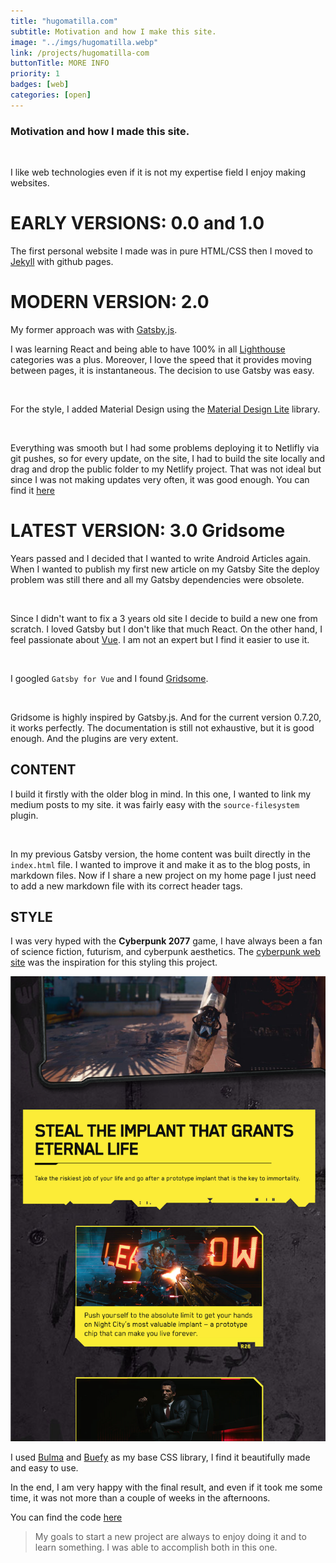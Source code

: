 ```yaml
---
title: "hugomatilla.com"
subtitle: Motivation and how I make this site.
image: "../imgs/hugomatilla.webp"
link: /projects/hugomatilla-com
buttonTitle: MORE INFO
priority: 1
badges: [web]
categories: [open]
--- 
```

### Motivation and how I made this site.

<p/> &nbsp;

I like web technologies even if it is not my expertise field I enjoy making websites. 
# EARLY VERSIONS: 0.0 and 1.0
The first personal website I made was in pure HTML/CSS then I moved to [Jekyll](https://jekyllrb.com/) with github pages.

# MODERN VERSION: 2.0
My former approach was with [Gatsby.js](https://www.gatsbyjs.com/).

I was learning React and being able to have 100% in all [Lighthouse](https://developers.google.com/web/tools/lighthouse/) categories was a plus. 
Moreover, I love the speed that it provides moving between pages, it is instantaneous.  The decision to use Gatsby was easy.

<p/> &nbsp;

For the style, I added Material Design using the [Material Design Lite](https://getmdl.io/) library. 

<p/> &nbsp;

Everything was smooth but I had some problems deploying it to Netlifly via git pushes, so for every update, on the site, I had to build the site locally and drag and drop the public folder to my Netlify project.
That was not ideal but since I was not making updates very often, it was good enough. You can find it [here](https://hugomatilla2.netlify.app/)

# LATEST VERSION: 3.0 Gridsome
Years passed and I decided that I wanted to write Android Articles again. When I wanted to publish my first new article on my Gatsby Site the deploy problem was still there and all my Gatsby dependencies were obsolete. 

<p/> &nbsp;

Since I didn't want to fix a 3 years old site I decide to build a new one from scratch. I loved Gatsby but I don't like that much React. On the other hand, I feel passionate about [Vue](https://vuejs.org/). I am not an expert but I find it easier to use it. 

<p/> &nbsp;

I googled `Gatsby for Vue` and I found [Gridsome](https://gridsome.org/).

<p/> &nbsp;

Gridsome is highly inspired by Gatsby.js. And for the current version 0.7.20, it works perfectly. 
The documentation is still not exhaustive, but it is good enough. And the plugins are very extent. 

## CONTENT
I build it firstly with the older blog in mind. In this one, I wanted to link my medium posts to my site. it was fairly easy with the `source-filesystem` plugin.

<p/> &nbsp;

In my previous Gatsby version, the home content was built directly in the `index.html` file. I wanted to improve it and make it as to the blog posts, in markdown files. Now if I share a new project on my home page I just need to add a new markdown file with its correct header tags.


## STYLE
I was very hyped with the **Cyberpunk 2077** game, I have always been a fan of science fiction, futurism, and cyberpunk aesthetics. The [cyberpunk web site](cyberpunk.net)  was the inspiration for this styling this project.

![cyberpunk](../imgs/cyberpunk.png)

I used [Bulma](https://bulma.io/) and [Buefy](https://buefy.org/) as my base CSS library, I find it beautifully made and easy to use. 

In the end, I am very happy with the final result, and even if it took me some time, it was not more than a couple of weeks in the afternoons. 

You can find the code [here](https://github.com/HugoMatilla/hugomatilla.com)

 > My goals to start a new project are always to enjoy doing it and to learn something. I was able to accomplish both in this one.

 


